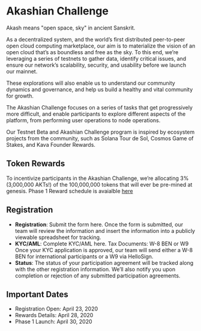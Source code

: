 # Akashian Challenge

Akash means "open space, sky" in ancient Sanskrit.

As a decentralized system, and the world’s first distributed peer-to-peer open cloud computing marketplace, our aim is to materialize the vision of an open cloud that’s as boundless and free as the sky. To this end, we’re leveraging a series of testnets to gather data, identify critical issues, and ensure our network’s scalability, security, and usability before we launch our mainnet. 

These explorations will also enable us to understand our community dynamics and governance, and help us build a healthy and vital community for growth.

The Akashian Challenge focuses on a series of tasks that get progressively more difficult, and enable participants to explore different aspects of the platform, from performing user operations to node operations.

Our Testnet Beta and Akashian Challenge program is inspired by ecosystem projects from the community, such as Solana Tour de Sol, Cosmos Game of Stakes, and Kava Founder Rewards.

## Token Rewards

To incentivize participants in the Akashian Challenge, we’re allocating 3% (3,000,000 AKTs!) of the 100,000,000 tokens that will ever be pre-mined at genesis. Phase 1 Reward schedule is avaialble [here](https://akash.network/akashian/phase1/rewards)

## Registration

- **Registration**: Submit the form here. Once the form is submitted, our team will review the information and insert the information into a publicly viewable spreadsheet for tracking.
- **KYC/AML**: Complete KYC/AML here.
Tax Documents: W-8 BEN or W9 Once your KYC application is approved, our team will send either a W-8 BEN for international participants or a W9 via HelloSign.
- **Status**: The status of your participation agreement will be tracked along with the other registration information. We’ll also notify you upon completion or rejection of any submitted participation agreements.

## Important Dates

* Registration Open: April 23, 2020
* Rewards Details: April 28, 2020
* Phase 1 Launch: April 30, 2020
